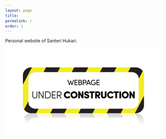 ```yaml
---
layout: page
title:
permalink: /
order: 1
---
```


Personal website of Santeri Hukari.

![image tooltip here](/images/construction.png)
